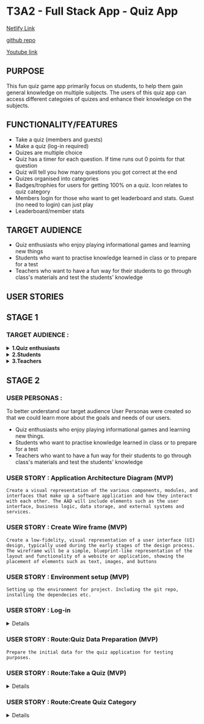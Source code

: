 # T3A2 - Full Stack App - Quiz App

[Netlify Link]()
    
[github repo]()

[Youtube link]()



## PURPOSE
This fun quiz game app  primarily focus on students, to help them gain general knowledge on multiple subjects. The users of this quiz app can access different categoies of quizes and enhance their knowledge on the subjects.



## FUNCTIONALITY/FEATURES
* Take a quiz (members and guests)
* Make a quiz (log-in required)
* Quizes are multiple choice
* Quiz has a timer for each question. If time runs out 0 points for that question
* Quiz will tell you how many questions you got correct at the end
* Quizes organised into categories
* Badges/trophies for users for getting 100% on a quiz. Icon relates to quiz category
* Members login for those who want to get leaderboard and stats. Guest (no need to login) can just play
* Leaderboard/member stats
  

## TARGET AUDIENCE
* Quiz enthusiasts who enjoy playing informational games and learning new things
* Students who want to practise knowledge learned in class or to prepare for a test
* Teachers who want to have a fun way for their students to go through class's materials and test the students' knowledge

## USER STORIES
## STAGE 1
### TARGET AUDIENCE :
<details>
<summary><strong>1.Quiz enthusiasts</strong></summary> 
       1. As a quiz enthusiast, I want to be able to play informational games and learning new things
       2. As a quiz enthusiast, I want to be able to explore quiz's from various quiz categories.
       3. As a quiz enthusiast, I want to be able to create new quiz questions for existing categories.
       4. As a quiz enthusiast, I want to be able to create new quiz categories and questions for the new category of the quiz.
</details>

<details>
<summary><strong>2.Students</strong></summary> 
       1. As a student, I want to be able to play quiz's to practice knowledge learned in class or to prepare for a test.
       2. As a student, I want to be able to explore quiz's from various quiz categories.
       3. As a student, I want to be able to create new quiz questions for existing categories which can help other students.
       4. As a student, I want to be able to create new quiz categories and questions for the new category of the quiz which can help other students.
</details>

<details>
<summary><strong>3.Teachers</strong></summary>
       1. As a teacher, I want to be able to create new quiz questions for existing categories for my class students to study and revise their lessons.
       2. As a teacher, I want to be able to create new quiz categories and questions for the new category of the quiz for my class students to study and revise their lessons.
</details>
   
## STAGE 2
### USER PERSONAS :
To better understand our target audience User Personas were created so that we could learn more about the goals and needs of our users.

* Quiz enthusiasts who enjoy playing informational games and learning new things.
* Students who want to practise knowledge learned in class or to prepare for a test
* Teachers who want to have a fun way for their students to go through class's materials and test the students' knowledge


### USER STORY : Application Architecture Diagram (MVP)
    Create a visual representation of the various components, modules, and interfaces that make up a software application and how they interact with each other. The AAD will include elements such as the user interface, business logic, data storage, and external systems and services.
### USER STORY : Create Wire frame (MVP)
    Create a low-fidelity, visual representation of a user interface (UI) design, typically used during the early stages of the design process. The wireframe will be a simple, blueprint-like representation of the layout and functionality of a website or application, showing the placement of elements such as text, images, and buttons
### USER STORY : Environment setup (MVP)
    Setting up the environment for project. Including the git repo, installing the dependecies etc.
### USER STORY : Log-in
<details>
     1. As a user, I want to have the ability to login to the Quiz application by passing my username and password.
     2. As a user, I want to have the ability to be denied access to the Quiz application when I try to login with incorrect credentials.
</details>

### USER STORY : Route:Quiz Data Preparation (MVP)
    Prepare the initial data for the quiz application for testing purposes.
### USER STORY : Route:Take a Quiz (MVP)
<details>
     1. As a user, I want to be able to explore multiple categories of quizes
     2. As a user, I want to have the ability to take quizes from any chosen category.
     3. As a user, I want to have the ability to see the time countdown for completing each quiz question.
     4. As a user, I want to have the ability to submit each questions before the time countdown completes.
     5. As a user, I want to have the ability to have the quiz questions to be submited automatically when the time countdown becomes zero.
     6. As a user, I want to have the ability to see the result of the quiz attempt. 
</details>

### USER STORY : Route:Create Quiz Category
<details>
     1. As a user, I want to have the the ability to create new quiz category.
     2. As a user, I want to have the ability to upload a category image to set against the new quiz category created.
<details/>

### USER STORY : Route:Create Quiz Questions
<details>
     1. As a user, I want to have the ability to create new quiz questions for existing categories.
     2. As a user, I want to have the ability to create new quiz questions for new categories created.
</details>

### USER STORY : Route:Quiz Leaderboard & Stats
<details>
     1. As a user who has logged in, I want to have the ability to view the leaderboard and stats of my quiz performance.
</details>

### USER STORY : Pop up messages for Quiz wins
<details>
     1. As a user, I want to have the ability to get badges or pop messages as a way to celebrate the winning of quiz challenge.
</details>

## Dataflow diagram

## Application Architecture Diagram

## Wireframe screenshots

## Trello screenshots

## TECH STACK
1. HTML 
2. React
3. Express
4. NodeJS
5. MongoDB